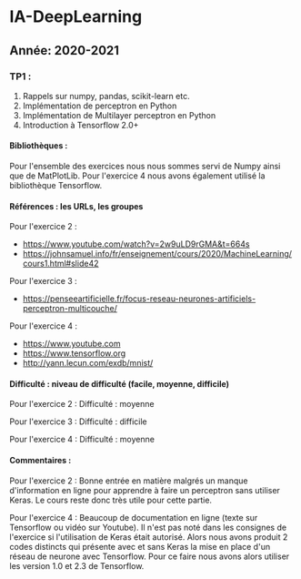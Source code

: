 # IA-DeepLearning
## Année: 2020-2021

### TP1 : 

1.  Rappels sur numpy, pandas, scikit-learn etc.
2.	Implémentation de perceptron en Python
3.	Implémentation de Multilayer perceptron en Python
4.	Introduction à Tensorflow 2.0+

#### Bibliothèques :

Pour l'ensemble des exercices nous nous sommes servi de Numpy ainsi que de MatPlotLib.
Pour l'exercice 4 nous avons également utilisé la bibliothèque Tensorflow.

#### Références : les URLs, les groupes

Pour l'exercice 2 : 
- https://www.youtube.com/watch?v=2w9uLD9rGMA&t=664s
- https://johnsamuel.info/fr/enseignement/cours/2020/MachineLearning/cours1.html#slide42

Pour l'exercice 3 :
- https://penseeartificielle.fr/focus-reseau-neurones-artificiels-perceptron-multicouche/

Pour l'exercice 4 :
- https://www.youtube.com
- https://www.tensorflow.org
- http://yann.lecun.com/exdb/mnist/


#### Difficulté : niveau de difficulté (facile, moyenne, difficile)

Pour l'exercice 2 :
Difficulté : moyenne

Pour l'exercice 3 :
Difficulté : difficile

Pour l'exercice 4 :
Difficulté : moyenne

#### Commentaires :

Pour l'exercice 2 :
Bonne entrée en matière malgrés un manque d'information en ligne pour apprendre à faire un perceptron sans utiliser Keras. Le cours reste donc très utile pour cette partie.

Pour l'exercice 4 : 
Beaucoup de documentation en ligne (texte sur Tensorflow ou vidéo sur Youtube).
Il n'est pas noté dans les consignes de l'exercice si l'utilisation de Keras était autorisé. Alors nous avons produit 2 codes distincts qui présente avec et sans Keras la mise en place d'un réseau de neurone avec Tensorflow. Pour ce faire nous avons alors utiliser les version 1.0 et 2.3 de Tensorflow.